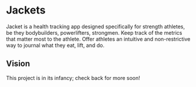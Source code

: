 # Jackets
Jacket is a health tracking app designed specifically for strength athletes, be they bodybuilders, powerlifters, strongmen. Keep track of the metrics that matter most to the athlete. Offer athletes an intuitive and non-restrictive way to journal what they eat, lift, and do.

## Vision
This project is in its infancy; check back for more soon!
